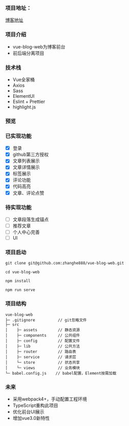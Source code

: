 ### 项目地址：
[博客地址](http://www.xxhblog.com)   

### 项目介绍
* vue-blog-web为博客前台
* 前后端分离项目

### 技术栈
* Vue全家桶
* Axios
* Sass
* ElementUI
* Eslint + Prettier
* highlight.js
### 预览

### 已实现功能

- [x] 登录
- [x] github第三方授权
- [x] 文章列表展示
- [x] 文章详情展示
- [x] 标签展示
- [x] 评论功能
- [x] 代码高亮
- [x] 文章、评论点赞

### 待实现功能

- [ ] 文章段落生成锚点
- [ ] 推荐文章
- [ ] 个人中心完善
- [ ] UI

### 项目启动
```
git clone git@github.com:zhanghe888/vue-blog-web.git

cd vue-blog-web

npm install

npm run serve
```
### 项目结构
```
vue-blog-web
├─ .gitignore          // git忽略文件
├─ src
│    ├─ assets         // 静态资源
│    ├─ components     // 公共组件
│    ├─ config         // 配置文件
│    ├─ lib            // 公共方法
│    ├─ router         // 路由表
│    ├─ service        // 请求层
│    └─ store          // 状态共享
│    └─ views          // 业务模块
└─ babel.config.js    // babel配置，Element按需加载
```

### 未来
* 采用webpack4+，手动配置工程环境
* TypeScript重构此项目
* 优化前台UI展示
* 增加vue3.0新特性